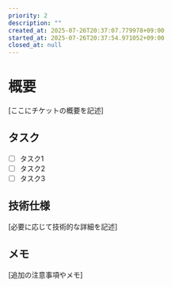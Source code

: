 ```yaml
---
priority: 2
description: ""
created_at: 2025-07-26T20:37:07.779978+09:00
started_at: 2025-07-26T20:37:54.971052+09:00
closed_at: null
---
```


# 概要

[ここにチケットの概要を記述]

## タスク
- [ ] タスク1
- [ ] タスク2
- [ ] タスク3

## 技術仕様

[必要に応じて技術的な詳細を記述]

## メモ

[追加の注意事項やメモ]